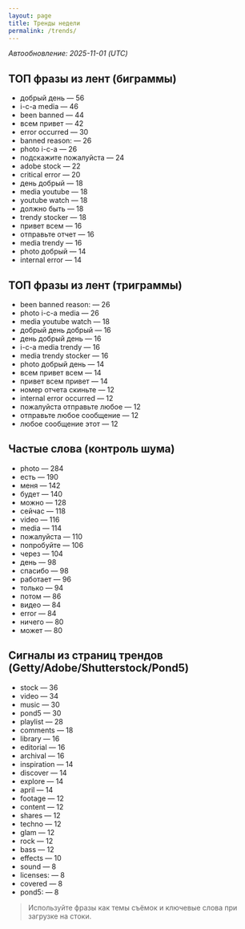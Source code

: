 ```yaml
---
layout: page
title: Тренды недели
permalink: /trends/
---
```


_Автообновление: 2025-11-01 (UTC)_

## ТОП фразы из лент (биграммы)
- добрый день — 56
- i-c-a media — 46
- been banned — 44
- всем привет — 42
- error occurred — 30
- banned reason: — 26
- photo i-c-a — 26
- подскажите пожалуйста — 24
- adobe stock — 22
- critical error — 20
- день добрый — 18
- media youtube — 18
- youtube watch — 18
- должно быть — 18
- trendy stocker — 18
- привет всем — 16
- отправьте отчет — 16
- media trendy — 16
- photo добрый — 14
- internal error — 14

## ТОП фразы из лент (триграммы)
- been banned reason: — 26
- photo i-c-a media — 26
- media youtube watch — 18
- добрый день добрый — 16
- день добрый день — 16
- i-c-a media trendy — 16
- media trendy stocker — 16
- photo добрый день — 14
- всем привет всем — 14
- привет всем привет — 14
- номер отчета скиньте — 12
- internal error occurred — 12
- пожалуйста отправьте любое — 12
- отправьте любое сообщение — 12
- любое сообщение этот — 12

## Частые слова (контроль шума)
- photo — 284
- есть — 190
- меня — 142
- будет — 140
- можно — 128
- сейчас — 118
- video — 116
- media — 114
- пожалуйста — 110
- попробуйте — 106
- через — 104
- день — 98
- спасибо — 98
- работает — 96
- только — 94
- потом — 86
- видео — 84
- error — 84
- ничего — 80
- может — 80

## Сигналы из страниц трендов (Getty/Adobe/Shutterstock/Pond5)
- stock — 36
- video — 34
- music — 30
- pond5 — 30
- playlist — 28
- comments — 18
- library — 16
- editorial — 16
- archival — 16
- inspiration — 14
- discover — 14
- explore — 14
- april — 14
- footage — 12
- content — 12
- shares — 12
- techno — 12
- glam — 12
- rock — 12
- bass — 12
- effects — 10
- sound — 8
- licenses: — 8
- covered — 8
- pond5: — 8

> Используйте фразы как темы съёмок и ключевые слова при загрузке на стоки.
